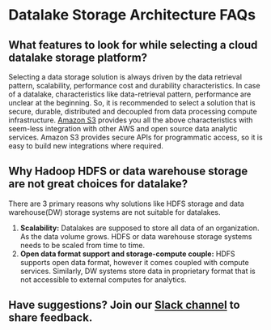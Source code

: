 # Datalake Storage Architecture FAQs

## What  features to look for while selecting a cloud datalake storage platform?

Selecting a data storage solution is  always driven by the data retrieval pattern, scalability, performance cost and  durability characteristics. In case of a datalake,  characteristics like data-retrieval pattern, performance are  unclear at the beginning. So, it is recommended to select a solution that is secure, durable, distributed and  decoupled from data processing compute infrastructure. [Amazon S3](https://aws.amazon.com/s3/) provides you all the above characteristics with seem-less integration with other AWS and open source data analytic services. Amazon S3 provides secure APIs for programmatic access, so it is easy to build new integrations where required.

## Why Hadoop HDFS or data warehouse storage are not great choices for datalake? 

There are 3 primary reasons why solutions like HDFS storage and data warehouse\(DW\) storage systems are not suitable for datalakes.

1. **Scalability:** Datalakes are supposed to store all data of an organization. As the data volume grows. HDFS or data warehouse storage systems needs to be scaled from time to time. 
2. **Open data format support and storage-compute couple:** HDFS supports open data format, however it comes coupled with compute services. Similarly, DW systems store data in proprietary format that is not accessible to external computes for analytics.

## Have suggestions? Join our [Slack channel](https://join.slack.com/t/cat-cwp4274/shared_invite/zt-e2ztjpgw-Bugw46iXsLbZ~V54AljWsA) to  share feedback.

